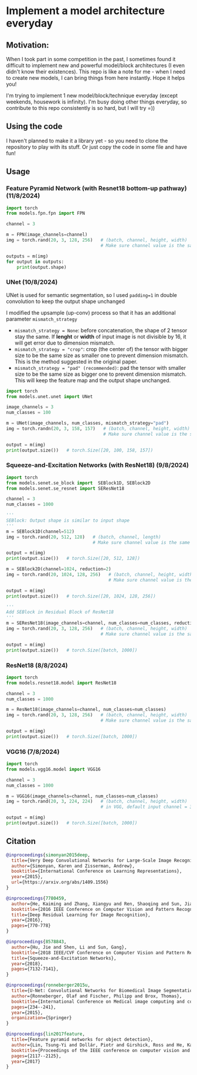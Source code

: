 # Implement a model architecture everyday

## Motivation: 
When I took part in some competition in the past, I sometimes found it difficult to implement new and powerful model/block architectures (I even didn't know their existences). This repo is like a note for me - when I need to create new models, I can bring things from here instantly. Hope it helps you!

I'm trying to implement 1 new model/block/technique everyday (except weekends, housework is infinity). I'm busy doing other things everyday, so contribute to this repo consistently is so hard, but I will try =))

## Using the code
I haven't planned to make it a library yet - so you need to clone the repository to play with its stuff. Or just copy the code in some file and have fun!

## Usage
### Feature Pyramid Network (with Resnet18 bottom-up pathway) (11/8/2024)
```python
import torch
from models.fpn.fpn import FPN

channel = 3

m = FPN(image_channels=channel)
img = torch.rand(20, 3, 128, 256)   # (batch, channel, height, width)                                   
                                    # Make sure channel value is the same as the above variable.

outputs = m(img)
for output in outputs:
    print(output.shape)
```

### UNet (10/8/2024)
UNet is used for semantic segmentation, so I used `padding=1` in double convolution to keep the output shape unchanged

I modified the upsample (up-conv) process so that it has an additional parameter `mismatch_strategy`
- `mismatch_strategy = None`: before concatenation, the shape of 2 tensor stay the same. If **lenght** or **width** of input image is not divisible by 16, it will get error due to dimension mismatch.
- `mismatch_strategy = "crop"`: crop (the center of) the tensor with bigger size to be the same size as smaller one to prevent dimension mismatch. This is the method suggested in the original paper. 
- `mismatch_strategy = "pad" (recommended)`: pad the tensor with smaller size to be the same size as bigger one to prevent dimension mismatch. This will keep the feature map and the output shape unchanged. 

```python
import torch
from models.unet.unet import UNet

image_channels = 3
num_classes = 100

m = UNet(image_channels, num_classes, mismatch_strategy="pad")
img = torch.randn(20, 3, 158, 157)   # (batch, channel, height, width)                                   
                                     # Make sure channel value is the same as the above variable.

output = m(img)
print(output.size())   # torch.Size([20, 100, 158, 157])
```

### Squeeze-and-Excitation Networks (with ResNet18) (9/8/2024)
```python
import torch
from models.senet.se_block import  SEBlock1D, SEBlock2D
from models.senet.se_resnet import SEResNet18

channel = 3
num_classes = 1000

'''
SEBlock: Output shape is similar to input shape
'''
m = SEBlock1D(channel=512)
img = torch.rand(20, 512, 128)   # (batch, channel, length)                                   
                                 # Make sure channel value is the same as the above variable.

output = m(img)
print(output.size())   # torch.Size([20, 512, 128])

m = SEBlock2D(channel=1024, reduction=2)
img = torch.rand(20, 1024, 128, 256)   # (batch, channel, height, width)                                   
                                       # Make sure channel value is the same as the above variable.

output = m(img)
print(output.size())   # torch.Size([20, 1024, 128, 256])

'''
Add SEBlock in Residual Block of ResNet18
'''
m = SEResNet18(image_channels=channel, num_classes=num_classes, reduction=4)
img = torch.rand(20, 3, 128, 256)   # (batch, channel, height, width)                                   
                                    # Make sure channel value is the same as the above variable.

output = m(img)
print(output.size())   # torch.Size([batch, 1000])
```

### ResNet18 (8/8/2024)
```python
import torch
from models.resnet18.model import ResNet18

channel = 3
num_classes = 1000

m = ResNet18(image_channels=channel, num_classes=num_classes)
img = torch.rand(20, 3, 128, 256)   # (batch, channel, height, width)                                   
                                    # Make sure channel value is the same as the above variable.

output = m(img)
print(output.size())   # torch.Size([batch, 1000])
```

### VGG16 (7/8/2024)
```python
import torch
from models.vgg16.model import VGG16

channel = 3
num_classes = 1000

m = VGG16(image_channels=channel, num_classes=num_classes)
img = torch.rand(20, 3, 224, 224)   # (batch, channel, height, width)
                                    # in VGG, default input channel = 3, height = width = 224

output = m(img)
print(output.size())   # torch.Size([batch, 1000])
```

## Citation

```bibtex
@inproceedings{simonyan2015deep,
  title={Very Deep Convolutional Networks for Large-Scale Image Recognition},
  author={Simonyan, Karen and Zisserman, Andrew},
  booktitle={International Conference on Learning Representations},
  year={2015},
  url={https://arxiv.org/abs/1409.1556}
}
```

```bibtex
@inproceedings{7780459,
  author={He, Kaiming and Zhang, Xiangyu and Ren, Shaoqing and Sun, Jian},
  booktitle={2016 IEEE Conference on Computer Vision and Pattern Recognition (CVPR)}, 
  title={Deep Residual Learning for Image Recognition}, 
  year={2016},
  pages={770-778}
}
```

```bibtex
@inproceedings{8578843,
  author={Hu, Jie and Shen, Li and Sun, Gang},
  booktitle={2018 IEEE/CVF Conference on Computer Vision and Pattern Recognition}, 
  title={Squeeze-and-Excitation Networks}, 
  year={2018},
  pages={7132-7141},
}
```

```bibtex
@inproceedings{ronneberger2015u,
  title={U-Net: Convolutional Networks for Biomedical Image Segmentation},
  author={Ronneberger, Olaf and Fischer, Philipp and Brox, Thomas},
  booktitle={International Conference on Medical image computing and computer-assisted intervention},
  pages={234--241},
  year={2015},
  organization={Springer}
}
```

```bibtex
@inproceedings{lin2017feature,
  title={Feature pyramid networks for object detection},
  author={Lin, Tsung-Yi and Dollár, Piotr and Girshick, Ross and He, Kaiming and Hariharan, Bharath and Belongie, Serge},
  booktitle={Proceedings of the IEEE conference on computer vision and pattern recognition},
  pages={2117--2125},
  year={2017}
}
```